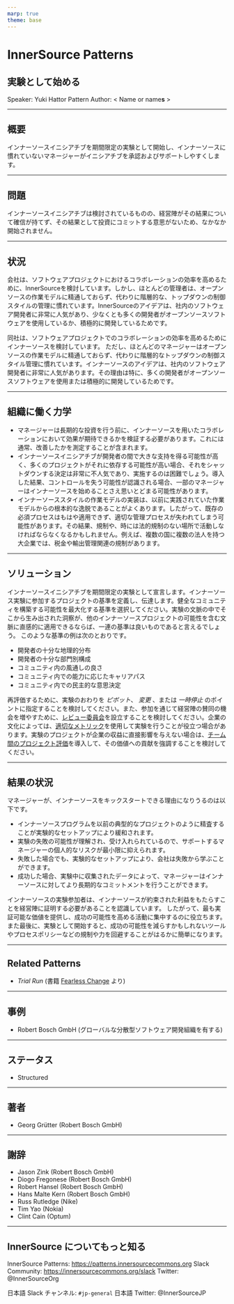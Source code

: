 ```yaml
---
marp: true
theme: base
---
```



<!-- _class: cover lead -->

# InnerSource Patterns

## 実験として始める

Speaker: Yuki Hattor
Pattern Author: < Name or name**s** >

---

<!--
header: '**InnerSource Patterns**: 実験として始める'
paginate: true
class: slides
footer: '[Yuki Hattori (@yuhattor)](https://twitter.com/yuhattor)'
-->




## 概要

インナーソースイニシアチブを期間限定の実験として開始し、インナーソースに慣れていないマネージャーがイニシアチブを承認およびサポートしやすくします。

---

## 問題

インナーソースイニシアチブは検討されているものの、経営陣がその結果について確信が持てず、その結果として投資にコミットする意思がないため、なかなか開始されません。

---

## 状況

会社は、ソフトウェアプロジェクトにおけるコラボレーションの効率を高めるために、InnerSourceを検討しています。しかし、ほとんどの管理者は、オープンソースの作業モデルに精通しておらず、代わりに階層的な、トップダウンの制御スタイルの管理に慣れています。InnerSourceのアイデアは、社内のソフトウェア開発者に非常に人気があり、少なくとも多くの開発者がオープンソースソフトウェアを使用しているか、積極的に開発しているためです。

同社は、ソフトウェアプロジェクトでのコラボレーションの効率を高めるためにインナーソースを検討しています。 ただし、ほとんどのマネージャーはオープンソースの作業モデルに精通しておらず、代わりに階層的なトップダウンの制御スタイル管理に慣れています。インナーソースのアイデアは、社内のソフトウェア開発者に非常に人気があります。その理由は特に、多くの開発者がオープンソースソフトウェアを使用または積極的に開発しているためです。

---

## 組織に働く力学

- マネージャーは長期的な投資を行う前に、インナーソースを用いたコラボレーションにおいて効果が期待できるかを検証する必要があります。これには通常、改善したかを測定することが含まれます。
- インナーソースイニシアチブが開発者の間で大きな支持を得る可能性が高く、多くのプロジェクトがそれに依存する可能性が高い場合、それをシャットダウンする決定は非常に不人気であり、実施するのは困難でしょう。導入した結果、コントロールを失う可能性が認識される場合、一部のマネージャーはインナーソースを始めることさえ思いとどまる可能性があります。
- インナーソーススタイルの作業モデルの実装は、以前に実践されていた作業モデルからの根本的な逸脱であることがよくあります。したがって、既存の必須プロセスはもはや適用できず、適切な管理プロセスが失われてしまう可能性があります。その結果、規制や、時には法的規制のない場所で活動しなければならなくなるかもしれません。例えば、複数の国に複数の法人を持つ大企業では、税金や輸出管理関連の規制があります。

---

## ソリューション

インナーソースイニシアチブを期間限定の実験として宣言します。インナーソース実験に参加するプロジェクトの基準を定義し、伝達します。健全なコミュニティを構築する可能性を最大化する基準を選択してください。実験の文脈の中でそこから生み出された洞察が、他のインナーソースプロジェクトの可能性を含む文脈に直感的に適用できるならば、一連の基準は良いものであると言えるでしょう。
このような基準の例は次のとおりです。

- 開発者の十分な地理的分布
- 開発者の十分な部門別構成
- コミュニティ内の風通しの良さ
- コミュニティ内での能力に応じたキャリアパス
- コミュニティ内での民主的な意思決定

再評価するために、実験のおわりを _ピボット_、 _変更_ 、または _一時停止_ のポイントに指定することを検討してください。また、参加を通じて経営陣の賛同の機会を増やすために、[レビュー委員会](review-committee.md)を設立することを検討してください。企業の文化によっては、[適切なメトリック](../patterns/1-initial/introducing-metrics-in-innersource.md)を使用して実験を行うことが役立つ場合があります。実験のプロジェクトが企業の収益に直接影響を与えない場合は、[チーム間のプロジェクト評価](crossteam-project-valuation.md)を導入して、その価値への貢献を強調することを検討してください。

---

## 結果の状況

マネージャーが、インナーソースをキックスタートできる理由になりうるのは以下です。

* インナーソースプログラムを以前の典型的なプロジェクトのように精査することが実験的なセットアップにより緩和されます。
* 実験の失敗の可能性が理解され、受け入れられているので、サポートするマネージャーの個人的なリスクが最小限に抑えられます。
* 失敗した場合でも、実験的なセットアップにより、会社は失敗から学ぶことができます。
* 成功した場合、実験中に収集されたデータによって、マネージャーはインナーソースに対してより長期的なコミットメントを行うことができます。

インナーソースの実験参加者は、インナーソースが約束された利益をもたらすことを経営陣に証明する必要があることを認識しています。 したがって、最も実証可能な価値を提供し、成功の可能性を高める活動に集中するのに役立ちます。
また最後に、実験として開始すると、成功の可能性を減らすかもしれないツールやプロセスポリシーなどの規制や力を回避することがはるかに簡単になります。

---

## Related Patterns

- _Trial Run_ (書籍 [Fearless Change](https://fearlesschangepatterns.com/) より)

---

## 事例

- Robert Bosch GmbH (グローバルな分散型ソフトウェア開発組織を有する)

---

## ステータス

* Structured

---

## 著者

- Georg Grütter (Robert Bosch GmbH)

---

## 謝辞

- Jason Zink (Robert Bosch GmbH)
- Diogo Fregonese (Robert Bosch GmbH)
- Robert Hansel (Robert Bosch GmbH)
- Hans Malte Kern (Robert Bosch GmbH)
- Russ Rutledge (Nike)
- Tim Yao (Nokia)
- Clint Cain (Optum)

---

## InnerSource についてもっと知る

InnerSource Patterns: https://patterns.innersourcecommons.org
Slack Community: https://innersourcecommons.org/slack
Twitter: @InnerSourceOrg

日本語 Slack チャンネル: ```#jp-general```
日本語 Twitter: @InnerSourceJP
